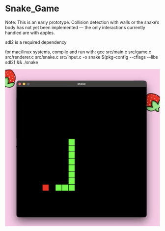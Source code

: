 # Snake_Game

Note: This is an early prototype. Collision detection with walls or the snake’s body has not yet been implemented — the only interactions currently handled are with apples.

sdl2 is a required dependency

for mac/linux systems, compile and run with: gcc src/main.c src/game.c src/renderer.c src/snake.c src/input.c -o snake $(pkg-config --cflags --libs sdl2) && ./snake

![example](/assets/screenshot.png "example")
